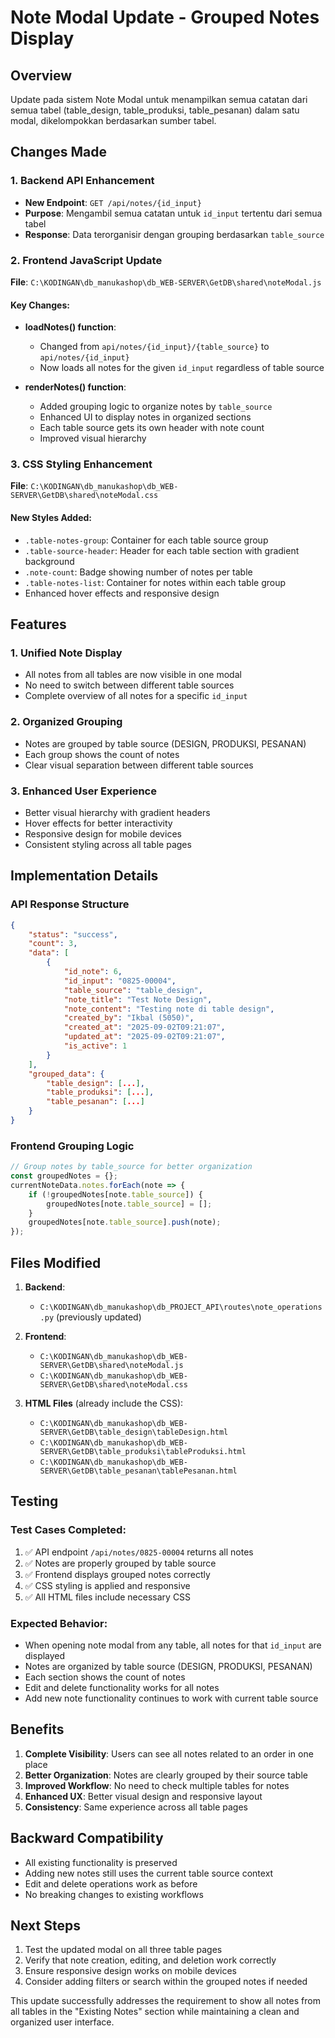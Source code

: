 # Note Modal Update - Grouped Notes Display

## Overview
Update pada sistem Note Modal untuk menampilkan semua catatan dari semua tabel (table_design, table_produksi, table_pesanan) dalam satu modal, dikelompokkan berdasarkan sumber tabel.

## Changes Made

### 1. Backend API Enhancement
- **New Endpoint**: `GET /api/notes/{id_input}`
- **Purpose**: Mengambil semua catatan untuk `id_input` tertentu dari semua tabel
- **Response**: Data terorganisir dengan grouping berdasarkan `table_source`

### 2. Frontend JavaScript Update
**File**: `C:\KODINGAN\db_manukashop\db_WEB-SERVER\GetDB\shared\noteModal.js`

#### Key Changes:
- **loadNotes() function**: 
  - Changed from `api/notes/{id_input}/{table_source}` to `api/notes/{id_input}`
  - Now loads all notes for the given `id_input` regardless of table source

- **renderNotes() function**: 
  - Added grouping logic to organize notes by `table_source`
  - Enhanced UI to display notes in organized sections
  - Each table source gets its own header with note count
  - Improved visual hierarchy

### 3. CSS Styling Enhancement
**File**: `C:\KODINGAN\db_manukashop\db_WEB-SERVER\GetDB\shared\noteModal.css`

#### New Styles Added:
- `.table-notes-group`: Container for each table source group
- `.table-source-header`: Header for each table section with gradient background
- `.note-count`: Badge showing number of notes per table
- `.table-notes-list`: Container for notes within each table group
- Enhanced hover effects and responsive design

## Features

### 1. Unified Note Display
- All notes from all tables are now visible in one modal
- No need to switch between different table sources
- Complete overview of all notes for a specific `id_input`

### 2. Organized Grouping
- Notes are grouped by table source (DESIGN, PRODUKSI, PESANAN)
- Each group shows the count of notes
- Clear visual separation between different table sources

### 3. Enhanced User Experience
- Better visual hierarchy with gradient headers
- Hover effects for better interactivity
- Responsive design for mobile devices
- Consistent styling across all table pages

## Implementation Details

### API Response Structure
```json
{
    "status": "success",
    "count": 3,
    "data": [
        {
            "id_note": 6,
            "id_input": "0825-00004",
            "table_source": "table_design",
            "note_title": "Test Note Design",
            "note_content": "Testing note di table design",
            "created_by": "Ikbal (5050)",
            "created_at": "2025-09-02T09:21:07",
            "updated_at": "2025-09-02T09:21:07",
            "is_active": 1
        }
    ],
    "grouped_data": {
        "table_design": [...],
        "table_produksi": [...],
        "table_pesanan": [...]
    }
}
```

### Frontend Grouping Logic
```javascript
// Group notes by table_source for better organization
const groupedNotes = {};
currentNoteData.notes.forEach(note => {
    if (!groupedNotes[note.table_source]) {
        groupedNotes[note.table_source] = [];
    }
    groupedNotes[note.table_source].push(note);
});
```

## Files Modified

1. **Backend**:
   - `C:\KODINGAN\db_manukashop\db_PROJECT_API\routes\note_operations.py` (previously updated)

2. **Frontend**:
   - `C:\KODINGAN\db_manukashop\db_WEB-SERVER\GetDB\shared\noteModal.js`
   - `C:\KODINGAN\db_manukashop\db_WEB-SERVER\GetDB\shared\noteModal.css`

3. **HTML Files** (already include the CSS):
   - `C:\KODINGAN\db_manukashop\db_WEB-SERVER\GetDB\table_design\tableDesign.html`
   - `C:\KODINGAN\db_manukashop\db_WEB-SERVER\GetDB\table_produksi\tableProduksi.html`
   - `C:\KODINGAN\db_manukashop\db_WEB-SERVER\GetDB\table_pesanan\tablePesanan.html`

## Testing

### Test Cases Completed:
1. ✅ API endpoint `/api/notes/0825-00004` returns all notes
2. ✅ Notes are properly grouped by table source
3. ✅ Frontend displays grouped notes correctly
4. ✅ CSS styling is applied and responsive
5. ✅ All HTML files include necessary CSS

### Expected Behavior:
- When opening note modal from any table, all notes for that `id_input` are displayed
- Notes are organized by table source (DESIGN, PRODUKSI, PESANAN)
- Each section shows the count of notes
- Edit and delete functionality works for all notes
- Add new note functionality continues to work with current table source

## Benefits

1. **Complete Visibility**: Users can see all notes related to an order in one place
2. **Better Organization**: Notes are clearly grouped by their source table
3. **Improved Workflow**: No need to check multiple tables for notes
4. **Enhanced UX**: Better visual design and responsive layout
5. **Consistency**: Same experience across all table pages

## Backward Compatibility

- All existing functionality is preserved
- Adding new notes still uses the current table source context
- Edit and delete operations work as before
- No breaking changes to existing workflows

## Next Steps

1. Test the updated modal on all three table pages
2. Verify that note creation, editing, and deletion work correctly
3. Ensure responsive design works on mobile devices
4. Consider adding filters or search within the grouped notes if needed

This update successfully addresses the requirement to show all notes from all tables in the "Existing Notes" section while maintaining a clean and organized user interface.
